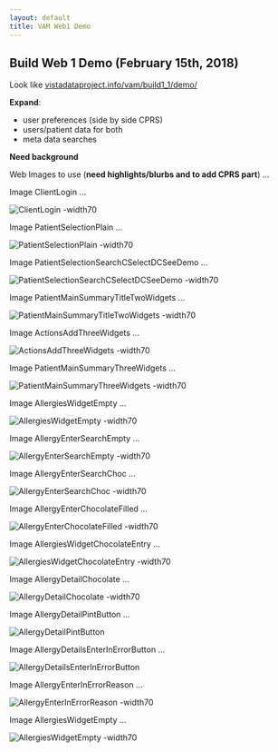 ```yaml
---
layout: default
title: VAM Web1 Demo
---
```


## Build Web 1 Demo (February 15th, 2018)

Look like [vistadataproject.info/vam/build1_1/demo/](http://vistadataproject.info/vam/build1_1/demo/)

__Expand__:
  * user preferences (side by side CPRS)
  * users/patient data for both
  * meta data searches

__Need background__

Web Images to use (__need highlights/blurbs and to add CPRS part__) ...

Image ClientLogin ...

![ClientLogin -width70](images/webclient/ClientLogin.png)

Image PatientSelectionPlain ...

![PatientSelectionPlain -width70](images/webclient/PatientSelectionPlain.png)

Image PatientSelectionSearchCSelectDCSeeDemo ...

![PatientSelectionSearchCSelectDCSeeDemo -width70](images/webclient/PatientSelectionSearchCSelectDCSeeDemo.png)

Image PatientMainSummaryTitleTwoWidgets ...

![PatientMainSummaryTitleTwoWidgets -width70](images/webclient/PatientMainSummaryTitleTwoWidgets.png)

Image ActionsAddThreeWidgets ...

![ActionsAddThreeWidgets -width70](images/webclient/ActionsAddThreeWidgets.png)

Image PatientMainSummaryThreeWidgets ...

![PatientMainSummaryThreeWidgets -width70](images/webclient/PatientMainSummaryThreeWidgets.png)

Image AllergiesWidgetEmpty ...

![AllergiesWidgetEmpty -width70](images/webclient/AllergiesWidgetEmpty.png)

Image AllergyEnterSearchEmpty ...

![AllergyEnterSearchEmpty -width70](images/webclient/AllergyEnterSearchEmpty.png)

Image AllergyEnterSearchChoc ...

![AllergyEnterSearchChoc -width70](images/webclient/AllergyEnterSearchChoc.png)

Image AllergyEnterChocolateFilled ...

![AllergyEnterChocolateFilled -width70](images/webclient/AllergyEnterChocolateFilled.png)

Image AllergiesWidgetChocolateEntry ...

![AllergiesWidgetChocolateEntry -width70](images/webclient/AllergiesWidgetChocolateEntry.png)

Image AllergyDetailChocolate ...

![AllergyDetailChocolate -width70](images/webclient/AllergyDetailChocolate.png)

Image AllergyDetailPintButton ...

![AllergyDetailPintButton](images/webclient/AllergyDetailPintButton.png)

Image AllergyDetailsEnterInErrorButton ...

![AllergyDetailsEnterInErrorButton](images/webclient/AllergyDetailsEnterInErrorButton.png)

Image AllergyEnterInErrorReason ...

![AllergyEnterInErrorReason -width70](images/webclient/AllergyEnterInErrorReason.png)

Image AllergiesWidgetEmpty ...

![AllergiesWidgetEmpty -width70](images/webclient/AllergiesWidgetEmpty.png)









